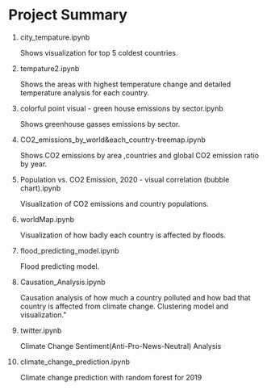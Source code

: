 # Project Summary 

<ol>
<li>city_tempature.ipynb</li>
  <p>Shows visualization for top 5 coldest countries.</p>
<li>tempature2.ipynb</li>
  <p>Shows the areas with highest temperature change and detailed temperature analysis for each country.</p>
<li>colorful point visual - green house emissions by sector.ipynb</li>
  <p>Shows greenhouse gasses emissions by sector.</p>
<li>CO2_emissions_by_world&each_country-treemap.ipynb</li>
  <p>Shows CO2 emissions by area ,countries and global CO2 emission ratio by year.</p>
<li>Population vs. CO2 Emission, 2020 - visual correlation (bubble chart).ipynb</li>
  <p>Visualization of CO2 emissions and country populations.</p>
<li>worldMap.ipynb</li>
  <p>Visualization of how badly each country is affected by floods.</p>
<li>flood_predicting_model.ipynb</li>
  <p>Flood predicting model.</p>
<li>Causation_Analysis.ipynb</li>
  <p>Causation analysis of how much a country polluted and how bad that country is affected from climate change. Clustering model and visualization."</p>
<li>twitter.ipynb</li>
  <p>Climate Change Sentiment(Anti-Pro-News-Neutral) Analysis</p>
<li>climate_change_prediction.ipynb</li>
  <p>Climate change prediction with random forest for 2019</p>
</ol>
